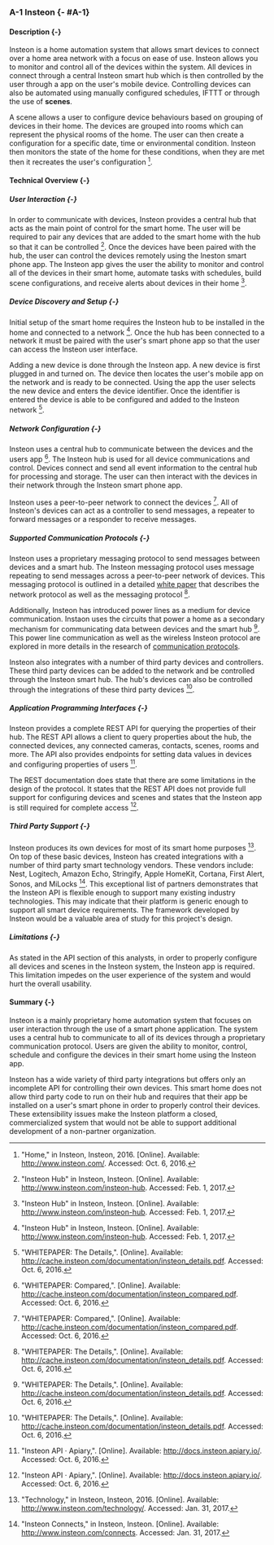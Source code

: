 ### A-1 Insteon {- #A-1}

#### Description {-}

Insteon is a home automation system that allows smart devices to connect over a home area network
with a focus on ease of use. Insteon allows you to monitor and control all of the devices within
the system. All devices in connect through a central Insteon smart hub which is then controlled
by the user through a app on the user's mobile device. Controlling devices can also be automated
using manually configured schedules, IFTTT or through the use of **scenes**.

A scene allows a user to configure device behaviours based on grouping of devices in their home.
The devices are grouped into rooms which can represent the physical rooms of the home. The user
can then create a configuration for a specific date, time or environmental condition. Insteon
then monitors the state of the home for these conditions, when they are met then it recreates
the user's configuration [^A-1-1].

#### Technical Overview {-}

##### User Interaction {-}

In order to communicate with devices, Insteon provides a central hub that acts as the main
point of control for the smart home. The user will be required to pair any devices that are
added to the smart home with the hub so that it can be controlled [^A-1-7]. Once the devices
have been paired with the hub, the user can control the devices remotely using the Ineston
smart phone app. The Insteon app gives the user the ability to monitor and control all of the
devices in their smart home, automate tasks with schedules, build scene configurations, and
receive alerts about devices in their home [^A-1-7].

##### Device Discovery and Setup {-}

Initial setup of the smart home requires the Insteon hub to be installed in the home and connected
to a network [^A-1-7]. Once the hub has been connected to a network it must be paired with the
user's smart phone app so that the user can access the Insteon user interface.

Adding a new device is done through the Insteon app. A new device is first plugged in and turned
on. The device then locates the user's mobile app on the network and is ready to be connected.
Using the app the user selects the new device and enters the device identifier. Once the
identifier is entered the device is able to be configured and added to the Insteon network [^A-1-2].

##### Network Configuration {-}

Insteon uses a central hub to communicate between the devices and the users app [^A-1-3]. The Insteon hub
is used for all device communications and control. Devices connect and send all event information
to the central hub for processing and storage. The user can then interact with the devices in their
network through the Insteon smart phone app.

Insteon uses a peer-to-peer network to connect the devices [^A-1-3]. All of Insteon's devices can
act as a controller to send messages, a repeater to forward messages or a responder to receive
messages. 

##### Supported Communication Protocols {-}

Insteon uses a proprietary messaging protocol to send messages between devices and a smart hub.
The Insteon messaging protocol uses message repeating to send messages across a peer-to-peer network
of devices. This messaging protocol is outlined in a detailed
[white paper](http://cache.insteon.com/documentation/insteon_details.pdf) that describes the
network protocol as well as the messaging protocol [^A-1-2].

Additionally, Insteon has introduced power lines as a medium for device communication.
Instaon uses the circuits that power a home as a secondary mechanism for communicating data
between devices and the smart hub [^A-1-2]. This power line communication as well as the
wireless Insteon protocol are explored in more details in the research of
[communication protocols](#C-3).

Insteon also integrates with a number of third party devices and controllers. These third party
devices can be added to the network and be controlled through the Insteon smart hub. The hub's
devices can also be controlled through the integrations of these third party devices [^A-1-2].

##### Application Programming Interfaces {-}

Insteon provides a complete REST API for querying the properties of their hub. The REST API allows
a client to query properties about the hub, the connected devices, any connected cameras, contacts,
scenes, rooms and more. The API also provides endpoints for setting data values in devices and
configuring properties of users [^A-1-4].

The REST documentation does state that there are some limitations in the design of the protocol.
It states that the REST API does not provide full support for configuring devices and scenes and
states that the Insteon app is still required for complete access [^A-1-4].

##### Third Party Support {-}

Insteon produces its own devices for most of its smart home purposes [^A-1-5]. On top of these
basic devices, Insteon has created integrations with a number of third party smart technology
vendors. These vendors include: Nest, Logitech, Amazon Echo, Stringify, Apple HomeKit,
Cortana, First Alert, Sonos, and MiLocks [^A-1-6]. This exceptional list of partners demonstrates
that the Insteon API is flexible enough to support many existing industry technologies. This may
indicate that their platform is generic enough to support all smart device requirements. The
framework developed by Insteon would be a valuable area of study for this project's design.

##### Limitations {-}

As stated in the API section of this analysts, in order to properly configure all devices and
scenes in the Insteon system, the Insteon app is required. This limitation impedes on the
user experience of the system and would hurt the overall usability.

#### Summary {-}

Insteon is a mainly proprietary home automation system that focuses on user interaction through
the use of a smart phone application. The system uses a central hub to communicate to all of
its devices through a proprietary communication protocol. Users are given the ability to monitor,
control, schedule and configure the devices in their smart home using the Insteon app.

Insteon has a wide variety of third party integrations but offers only an incomplete API for
controlling their own devices. This smart home does not allow third party code to run on their
hub and requires that their app be installed on a user's smart phone in order to properly control
their devices. These extensibility issues make the Insteon platform a closed, commercialized
system that would not be able to support additional development of a non-partner organization.

[^A-1-1]: "Home," in Insteon, Insteon, 2016. [Online]. Available: <http://www.insteon.com/>. Accessed: Oct. 6, 2016.
[^A-1-2]: "WHITEPAPER: The Details,". [Online]. Available: <http://cache.insteon.com/documentation/insteon_details.pdf>. Accessed: Oct. 6, 2016.
[^A-1-3]: "WHITEPAPER: Compared,". [Online]. Available: <http://cache.insteon.com/documentation/insteon_compared.pdf>. Accessed: Oct. 6, 2016.
[^A-1-4]: "Insteon API · Apiary,". [Online]. Available: <http://docs.insteon.apiary.io/>. Accessed: Oct. 6, 2016.
[^A-1-5]: "Technology," in Insteon, Insteon, 2016. [Online]. Available: <http://www.insteon.com/technology/>. Accessed: Jan. 31, 2017.
[^A-1-6]: "Insteon Connects," in Insteon, Insteon. [Online]. Available: <http://www.insteon.com/connects>. Accessed: Jan. 31, 2017.
[^A-1-7]: "Insteon Hub" in Insteon, Insteon. [Online]. Available: <http://www.insteon.com/insteon-hub>. Accessed: Feb. 1, 2017.


